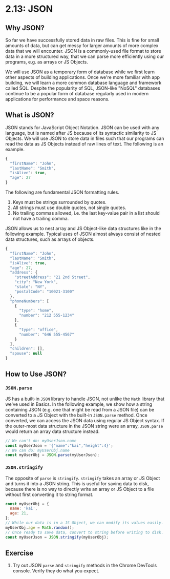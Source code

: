 # 2.13: JSON

## Why JSON?

So far we have successfully stored data in raw files. This is fine for small amounts of data, but can get messy for larger amounts of more complex data that we will encounter. JSON is a commonly-used file format to store data in a more structured way, that we can parse more efficiently using our programs, e.g. as arrays or JS Objects.

We will use JSON as a temporary form of database while we first learn other aspects of building applications. Once we're more familiar with app building, we will learn a more common database language and framework called SQL. Despite the popularity of SQL, JSON-like "NoSQL" databases continue to be a popular form of database regularly used in modern applications for performance and space reasons.

## What is JSON?

JSON stands for JavaScript Object Notation. JSON can be used with any language, but is named after JS because of its syntactic similarity to JS Objects. We will use JSON to store data in files such that our programs can read the data as JS Objects instead of raw lines of text. The following is an example.

```javascript
{
  "firstName": "John",
  "lastName": "Smith",
  "isAlive": true,
  "age": 27
}
```

The following are fundamental JSON formatting rules.

1. Keys must be strings surrounded by quotes.
2. All strings must use double quotes, not single quotes.
3. No trailing commas allowed, i.e. the last key-value pair in a list should not have a trailing comma.

JSON allows us to nest array and JS Object-like data structures like in the following example. Typical uses of JSON almost always consist of nested data structures, such as arrays of objects.

```javascript
{
  "firstName": "John",
  "lastName": "Smith",
  "isAlive": true,
  "age": 27,
  "address": {
    "streetAddress": "21 2nd Street",
    "city": "New York",
    "state": "NY",
    "postalCode": "10021-3100"
  },
  "phoneNumbers": [
    {
      "type": "home",
      "number": "212 555-1234"
    },
    {
      "type": "office",
      "number": "646 555-4567"
    }
  ],
  "children": [],
  "spouse": null
}
```

## How to Use JSON?

### `JSON.parse`

JS has a built-in `JSON` library to handle JSON, not unlike the `Math` library that we've used in Basics. In the following example, we show how a string containing JSON (e.g. one that might be read from a JSON file) can be converted to a JS Object with the built-in `JSON.parse` method. Once converted, we can access the JSON data using regular JS Object syntax. If the outer-most data structure in the JSON string were an array, `JSON.parse` would return an array data structure instead.

```javascript
// We can't do: myUserJson.name
const myUserJson = '{"name":"kai","height":4}'; 
// We can do: myUserObj.name
const myUserObj = JSON.parse(myUserJson); 
```

### `JSON.stringify`

The opposite of `parse` is `stringify`. `stringify` takes an array or JS Object and turns it into a JSON string. This is useful for saving data to disk, because there is no way to directly write an array or JS Object to a file without first converting it to string format.

```javascript
const myUserObj = {
  name: 'kai',
  age: 21,
};
// While our data is in a JS Object, we can modify its values easily.
myUserObj.age = Math.random(); 
// Once ready to save data, convert to string before writing to disk.
const myUserJson = JSON.stringify(myUserObj);
```

## Exercise

1. Try out JSON `parse` and `stringify` methods in the Chrome DevTools console. Verify they do what you expect.
